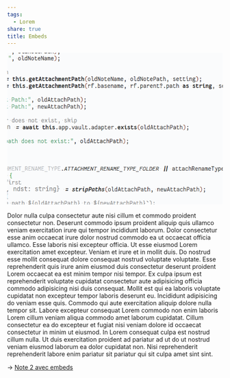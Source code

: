 ```yaml
---  
tags:  
  - Lorem  
share: true  
title: Embeds  
---  
```

![image_test.png](./image_test.png)  
  
<div class="embed" url="./Lorem Labore.md" title="Lorem Labore">  
Dolor nulla culpa consectetur aute nisi cillum et commodo proident  
consectetur non. Deserunt commodo ipsum proident aliquip quis ullamco  
veniam exercitation irure qui tempor incididunt laborum. Dolor consectetur  
esse anim occaecat irure dolor nostrud commodo ea ut occaecat officia  
ullamco. Esse laboris nisi excepteur officia. Ut esse eiusmod Lorem  
exercitation amet excepteur. Veniam et irure et in mollit duis. Do nostrud  
esse mollit consequat dolore consequat nostrud voluptate voluptate. Esse  
reprehenderit quis irure anim eiusmod duis consectetur deserunt proident  
Lorem occaecat ea est minim tempor nisi tempor. Ex culpa ipsum est  
reprehenderit voluptate cupidatat consectetur aute adipisicing officia  
commodo adipisicing nisi duis consequat. Mollit est qui ea laboris  
voluptate cupidatat non excepteur tempor laboris deserunt eu. Incididunt  
adipisicing do veniam esse quis. Commodo qui aute exercitation aliquip  
dolore nulla tempor sit. Labore excepteur consequat Lorem commodo non enim  
laboris Lorem cillum veniam aliqua commodo amet laborum cupidatat. Cillum  
consectetur ea do excepteur et fugiat nisi veniam dolore id occaecat  
consectetur in minim ut eiusmod. In Lorem consequat culpa est nostrud  
cillum nulla. Ut duis exercitation proident ad pariatur ad ut do ut nostrud  
veniam eiusmod laborum ea dolor cupidatat non. Nisi reprehenderit  
reprehenderit labore enim pariatur sit pariatur qui sit culpa amet sint  
sint.  
  
→ [Note 2 avec embeds](Note%202%20avec%20embeds.md)  
</div>